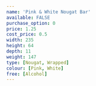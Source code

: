 ```yaml
---
name: 'Pink & White Nougat Bar'
available: FALSE
purchase_option: 0
price: 1.25
cost_price: 0.5
width: 235
height: 64
depth: 11
weight: 147
type: [Nougat, Wrapped]
colour: [Pink, White]
free: [Alcohol]
---
```

